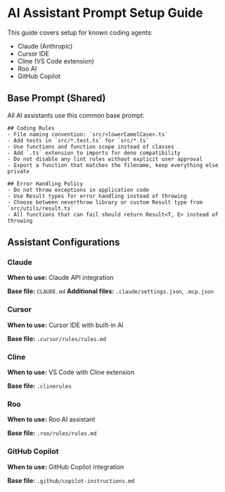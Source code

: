 # AI Assistant Prompt Setup Guide

This guide covers setup for known coding agents:

- Claude (Anthropic)
- Cursor IDE
- Cline (VS Code extension)
- Roo AI
- GitHub Copilot

## Base Prompt (Shared)

All AI assistants use this common base prompt:

```
## Coding Rules
- File naming convention: `src/<lowerCamelCase>.ts`
- Add tests in `src/*.test.ts` for `src/*.ts`
- Use functions and function scope instead of classes
- Add `.ts` extension to imports for deno compatibility
- Do not disable any lint rules without explicit user approval
- Export a function that matches the filename, keep everything else private

## Error Handling Policy
- Do not throw exceptions in application code
- Use Result types for error handling instead of throwing
- Choose between neverthrow library or custom Result type from `src/utils/result.ts`
- All functions that can fail should return Result<T, E> instead of throwing
```

## Assistant Configurations

### Claude

**When to use:** Claude API integration

**Base file:** `CLAUDE.md`
**Additional files:** `.claude/settings.json`, `.mcp.json`

### Cursor

**When to use:** Cursor IDE with built-in AI

**Base file:** `.cursor/rules/rules.md`

### Cline

**When to use:** VS Code with Cline extension

**Base file:** `.clinerules`

### Roo

**When to use:** Roo AI assistant

**Base file:** `.roo/rules/rules.md`

### GitHub Copilot

**When to use:** GitHub Copilot integration

**Base file:** `.github/copilot-instructions.md`
